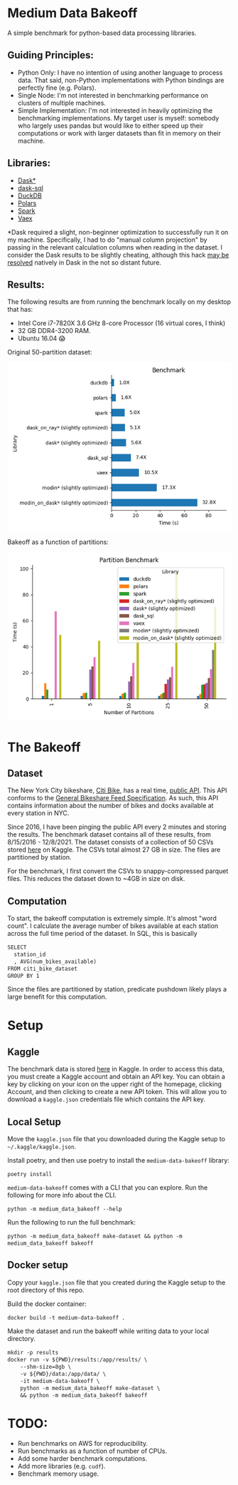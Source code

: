 # Medium Data Bakeoff

A simple benchmark for python-based data processing libraries.

## Guiding Principles:

- Python Only: I have no intention of using another language to process data. That said, non-Python implementations with Python bindings are perfectly fine (e.g. Polars).
- Single Node: I'm not interested in benchmarking performance on clusters of multiple machines.
- Simple Implementation: I'm not interested in heavily optimizing the benchmarking implementations. My target user is myself: somebody who largely uses pandas but would like to either speed up their computations or work with larger datasets than fit in memory on their machine.


## Libraries:

- [Dask*](https://www.dask.org/)
- [dask-sql](https://dask-sql.readthedocs.io/en/latest/)
- [DuckDB](https://duckdb.org/)
- [Polars](https://www.pola.rs/)
- [Spark](https://spark.apache.org/docs/latest/api/python/)
- [Vaex](https://vaex.io/)

\*Dask required a slight, non-beginner optimization to successfully run it on my machine. Specifically, I had to do "manual column projection" by passing in the relevant calculation columns when reading in the dataset. I consider the Dask results to be slightly cheating, although this hack [may be resolved](https://github.com/dask/dask/issues/7933) natively in Dask in the not so distant future.


## Results:

The following results are from running the benchmark locally on my desktop that has:
- Intel Core i7-7820X 3.6 GHz 8-core Processor (16 virtual cores, I think)
- 32 GB DDR4-3200 RAM.
- Ubuntu 16.04 😱

Original 50-partition dataset:

![assets/benchmark_50.png](assets/benchmark_50.png)

Bakeoff as a function of partitions:

![assets/partition_benchmark.png](assets/partition_benchmark.png)

# The Bakeoff

## Dataset

The New York City bikeshare, [Citi Bike](https://citibikenyc.com/homepage), has a real time, [public API](https://ride.citibikenyc.com/system-data). This API conforms to the [General Bikeshare Feed Specification](https://github.com/NABSA/gbfs/blob/master/gbfs.md). As such, this API contains information about the number of bikes and docks available at every station in NYC.

Since 2016, I have been pinging the public API every 2 minutes and storing the results. The benchmark dataset contains all of these results, from 8/15/2016 - 12/8/2021. The dataset consists of a collection of 50 CSVs stored [here](https://www.kaggle.com/datasets/rosenthal/citi-bike-stations) on Kaggle. The CSVs total almost 27 GB in size. The files are partitioned by station.

For the benchmark, I first convert the CSVs to snappy-compressed parquet files. This reduces the dataset down to ~4GB in size on disk.

## Computation

To start, the bakeoff computation is extremely simple. It's almost "word count". I calculate the average number of bikes available at each station across the full time period of the dataset. In SQL, this is basically

```mysql
SELECT
  station_id
  , AVG(num_bikes_available)
FROM citi_bike_dataset
GROUP BY 1
```

Since the files are partitioned by station, predicate pushdown likely plays a large benefit for this computation.

# Setup

## Kaggle

The benchmark data is stored [here](https://www.kaggle.com/datasets/rosenthal/citi-bike-stations) in Kaggle. In order to access this data, you must create a Kaggle account and obtain an API key. You can obtain a key by clicking on your icon on the upper right of the homepage, clicking Account, and then clicking to create a new API token. This will allow you to download a `kaggle.json` credentials file which contains the API key.

## Local Setup

Move the `kaggle.json` file that you downloaded during the Kaggle setup to `~/.kaggle/kaggle.json`.

Install poetry, and then use poetry to install the `medium-data-bakeoff` library:

```commandline
poetry install
```

`medium-data-bakeoff` comes with a CLI that you can explore. Run the following for more info about the CLI.

```commandline
python -m medium_data_bakeoff --help
```

Run the following to run the full benchmark:

```commandline
python -m medium_data_bakeoff make-dataset && python -m medium_data_bakeoff bakeoff
```

## Docker setup

Copy your `kaggle.json` file that you created during the Kaggle setup to the root directory of this repo.

Build the docker container:

```commandline
docker build -t medium-data-bakeoff .
```

Make the dataset and run the bakeoff while writing data to your local directory.

```commandline
mkdir -p results
docker run -v ${PWD}/results:/app/results/ \
    --shm-size=8gb \
    -v ${PWD}/data:/app/data/ \
    -it medium-data-bakeoff \
    python -m medium_data_bakeoff make-dataset \
    && python -m medium_data_bakeoff bakeoff
```


# TODO:

- Run benchmarks on AWS for reproducibility.
- Run benchmarks as a function of number of CPUs.
- Add some harder benchmark computations.
- Add more libraries (e.g. `cudf`).
- Benchmark memory usage.
